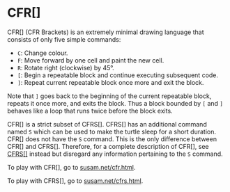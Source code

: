 CFR[]
=====

CFR[] (CFR Brackets) is an extremely minimal drawing language that
consists of only five simple commands:

- `C`: Change colour.
- `F`: Move forward by one cell and paint the new cell.
- `R`: Rotate right (clockwise) by 45°.
- `[`: Begin a repeatable block and continue executing subsequent code.
- `]`: Repeat current repeatable block once more and exit the block.

Note that `]` goes back to the beginning of the current repeatable
block, repeats it once more, and exits the block.  Thus a block
bounded by `[` and `]` behaves like a loop that runs twice before the
block exits.

CFR[] is a strict subset of CFRS[].  CFRS[] has an additional command
named `S` which can be used to make the turtle sleep for a short
duration.  CFR[] does not have the `S` command.  This is the only
difference between CFR[] and CFRS[].  Therefore, for a complete
description of CFR[], see [CFRS[]](https://github.com/susam/cfrs)
instead but disregard any information pertaining to the `S` command.

To play with CFR[], go to
[susam.net/cfr.html](https://susam.net/cfr.html).

To play with CFRS[], go to
[susam.net/cfrs.html](https://susam.net/cfrs.html).

<!--
Release Checklist
-----------------

- Update version in package.json.
- Update version in HTML (1 place).
- Update copyright in HTML (1 place).
- Update copyright in LICENSE.md.
- Disable logging.
- Update CHANGES.md.
- Run: npm run lint
- Run: git status; git add -p
- Run: VERSION=<VERSION>
- Run: git commit -em "Set version to $VERSION"
- Run: git tag $VERSION -m "CFR[] $VERSION"
- Run: git push origin main $VERSION
-->
